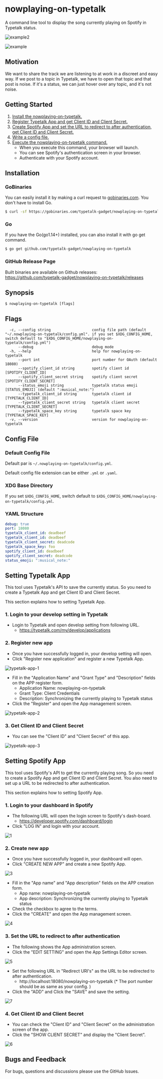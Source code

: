 # nowplaying-on-typetalk

A command line tool to display the song currently playing on Spotify in Typetalk status.

![example2](./capture/example2.png)

![example](./capture/example.png)

## Motivation

We want to share the track we are listening to at work in a discreet and easy way.
If we post to a topic in Typetalk, we have to open that topic and that post is noise.
If it's a status, we can just hover over any topic, and it's not noise.

## Getting Started

1. [Install the nowplaying-on-typetalk.](#installation)
2. [Register Typetalk App and get Client ID and Client Secret.](#setting-typetalk-app)
3. [Create Spotify App and set the URL to redirect to after authentication, get Client ID and Client Secret.](#setting-spotify-app)
4. [Write a config file.](#config-file)
5. [Execute the nowplaying-on-typetalk command.](#Synopsis)
    - When you execute this command, your browser will launch.
    - You can see Spotify's authentication screen in your browser.
    - Authenticate with your Spotify account.

## Installation

### GoBinaries

You can easily install it by making a curl request to [gobinaries.com](http://gobinaries.com/). You don't have to install Go.

```sh
$ curl -sf https://gobinaries.com/typetalk-gadget/nowplaying-on-typetalk | sh
```

### Go

If you have the Go(go1.14+) installed, you can also install it with go get command.

```sh
$ go get github.com/typetalk-gadget/nowplaying-on-typetalk
```

### GitHub Release Page

Built binaries are available on Github releases:  
https://github.com/typetalk-gadget/nowplaying-on-typetalk/releases

## Synopsis

```
$ nowplaying-on-typetalk [flags]
```

## Flags

```
  -c, --config string                   config file path (default "~/.nowplaying-on-typetalk/config.yml". if you set $XDG_CONFIG_HOME, switch default to "$XDG_CONFIG_HOME/nowplaying-on-typetalk/config.yml")
      --debug                           debug mode
  -h, --help                            help for nowplaying-on-typetalk
      --port int                        port number for OAuth (default 18080)
      --spotify_client_id string        spotify client id [SPOTIFY_CLIENT_ID]
      --spotify_client_secret string    spotify client secret [SPOTIFY_CLIENT_SECRET]
      --status_emoji string             typetalk status emoji [STATUS_EMOJI] (default ":musical_note:")
      --typetalk_client_id string       typetalk client id [TYPETALK_CLIENT_ID]
      --typetalk_client_secret string   typetalk client secret [TYPETALK_CLIENT_SECRET]
      --typetalk_space_key string       typetalk space key [TYPETALK_SPACE_KEY]
  -v, --version                         version for nowplaying-on-typetalk
```

## Config File

### Default Config File

Default par is `~/.nowplaying-on-typetalk/config.yml`.

Default config file extension can be either `.yml` or `.yaml`.

### XDG Base Directory

If you set `$XDG_CONFIG_HOME`, switch default to `$XDG_CONFIG_HOME/nowplaying-on-typetalk/config.yml`.

### YAML Structure

```yaml
debug: true
port: 18080
typetalk_client_id: deadbeef
typetalk_client_id: deadbeef
typetalk_client_secret: deadcode
typetalk_space_key: foo
spotify_client_id: deadbeef
spotify_client_secret: deadcode
status_emoji: ":musical_note:"
```

## Setting Typetalk App

This tool uses Typetalk's API to save the currently status. So you need to create a Typetalk App and get Client ID and Client Secret.

This section explains how to setting Typetalk App.

### 1. Login to your develop setting in Typetalk

- Login to Typetalk and open develop setting from following URL.
  - https://typetalk.com/my/develop/applications

### 2. Register new app

- Once you have successfully logged in, your develop setting will open.
- Click "Register new application" and register a new Typetalk App.

![typetalk-app-1](./capture/typetalk-app-1.png)

- Fill in the "Application Name" and "Grant Type" and "Description" fields on the APP register form.
  - Application Name: nowplaying-on-typetalk
  - Grant Type: Client Credentials
  - Description:  Synchronizing the currently playing to Typetalk status
- Click the "Register" and open the App management screen.

![typetalk-app-2](./capture/typetalk-app-2.png)

### 3. Get Client ID and Client Secret

- You can see the "Client ID" and "Client Secret" of this app.

![typetalk-app-3](./capture/typetalk-app-3.png)

## Setting Spotify App

This tool uses Spotify's API to get the currently playing song. So you need to create a Spotify App and get Client ID and Client Secret. You also need to set up a URL to be redirected to after authentication.

This section explains how to setting Spotify App.

### 1. Login to your dashboard in Spotify

- The following URL will open the login screen to Spotify's dash-board.
  - https://developer.spotify.com/dashboard/login
- Click "LOG IN" and login with your account.

![1](./capture/1.png)

### 2. Create new app

- Once you have successfully logged in, your dashboard will open.
- Click "CREATE NEW APP" and create a new Spotify App.

![3](./capture/3.png)

- Fill in the "App name" and "App description" fields on the APP creation form.
  - App name: nowplaying-on-typetalk
  - App description:  Synchronizing the currently playing to Typetalk status
- Check the checkbox to agree to the terms.
- Click the "CREATE" and open the App management screen.

![4](./capture/4.png)

### 3. Set the URL to redirect to after authentication

- The following shows the App administration screen.
- Click the "EDIT SETTING" and open the App Settings Editor screen.

![5](./capture/5.png)

- Set the following URL in "Redirect URI's" as the URL to be redirected to after authentication.
  - http://localhost:18080/nowplaying-on-typetalk (* The port number should be as same as your config. )
- Click the "ADD" and Click the "SAVE" and save the setting.

![7](./capture/7.png)

### 4. Get Client ID and Client Secret

- You can check the "Client ID" and "Client Secret" on the administration screen of the app.
- Click the "SHOW CLIENT SECRET" and display the "Client Secret".

![6](./capture/6.png)

## Bugs and Feedback

For bugs, questions and discussions please use the GitHub Issues.

